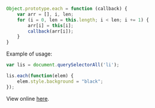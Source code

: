 ```javascript
Object.prototype.each = function (callback) {
    var arr = [], i, len;
    for (i = 0, len = this.length; i < len; i += 1) {
        arr[i] = this[i];
        callback(arr[i]);
    }
}
```


Example of usage:

```javascript
var lis = document.querySelectorAll('li');

lis.each(function(elem) {
    elem.style.background = "black";
});
```

View online [here](http://jsfiddle.net/pinceladasdaweb/Evkgu/).
